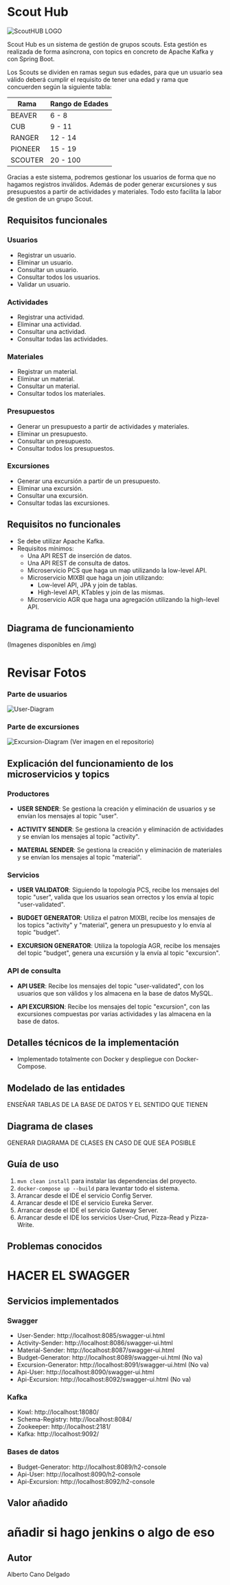 # Scout Hub

![ScoutHUB LOGO](img/scout-hub.png)

Scout Hub es un sistema de gestión de grupos scouts. Esta gestión es realizada
de forma asíncrona, con topics en concreto de Apache Kafka y con Spring Boot.

Los Scouts se dividen en ramas segun sus edades, para que un usuario sea
válido deberá cumplir el requisito de tener una edad y rama que concuerden
según la siguiente tabla:

| Rama    | Rango de Edades |
|---------|-----------------|
| BEAVER  | 6 - 8           |
| CUB     | 9 - 11          |
| RANGER  | 12 - 14         |
| PIONEER | 15 - 19         |
| SCOUTER | 20 - 100        |

Gracias a este sistema, podremos gestionar los usuarios de forma que no
hagamos registros inválidos. Además de poder generar excursiones y sus
presupuestos a partir de actividades y materiales. Todo esto facilita la labor
de gestion de un grupo Scout.

## Requisitos funcionales

### Usuarios

- Registrar un usuario.
- Eliminar un usuario.
- Consultar un usuario.
- Consultar todos los usuarios.
- Validar un usuario.

### Actividades

- Registrar una actividad.
- Eliminar una actividad.
- Consultar una actividad.
- Consultar todas las actividades.

### Materiales

- Registrar un material.
- Eliminar un material.
- Consultar un material.
- Consultar todos los materiales.

### Presupuestos

- Generar un presupuesto a partir de actividades y materiales.
- Eliminar un presupuesto.
- Consultar un presupuesto.
- Consultar todos los presupuestos.

### Excursiones

- Generar una excursión a partir de un presupuesto.
- Eliminar una excursión.
- Consultar una excursión.
- Consultar todas las excursiones.

## Requisitos no funcionales

- Se debe utilizar Apache Kafka.
- Requisitos mínimos:
    - Una API REST de inserción de datos.
    - Una API REST de consulta de datos.
    - Microservicio PCS que haga un map utilizando la low-level API.
    - Microservicio MIXBI que haga un join utilizando:
        - Low-level API, JPA y join de tablas.
        - High-level API, KTables y join de las mismas.
    - Microservicio AGR que haga una agregación utilizando la high-level API.

## Diagrama de funcionamiento

(Imagenes disponibles en /img)

# Revisar Fotos

### Parte de usuarios

![User-Diagram](img/user-diagram.png)

### Parte de excursiones

![Excursion-Diagram](img/excursion-diagram.png)
(Ver imagen en el repositorio)

## Explicación del funcionamiento de los microservicios y topics

### Productores

- **USER SENDER**: Se gestiona la creación y eliminación de usuarios y se
  envían los mensajes al topic "user".

- **ACTIVITY SENDER**: Se gestiona la creación y eliminación de actividades
  y se envían los mensajes al topic "activity".

- **MATERIAL SENDER**: Se gestiona la creación y eliminación de materiales
  y se envían los mensajes al topic "material".

### Servicios

- **USER VALIDATOR**: Siguiendo la topología PCS, recibe los mensajes del
  topic "user", valida que los usuarios sean orrectos y los envía al topic "user-validated".

- **BUDGET GENERATOR**: Utiliza el patron MIXBI, recibe los mensajes de los topics "activity" y "material", genera un
  presupuesto y lo envía al topic "budget".

- **EXCURSION GENERATOR**: Utiliza la topología AGR, recibe los mensajes del topic "budget", genera una excursión y la
  envía al topic "excursion".

### API de consulta

- **API USER**: Recibe los mensajes del topic "user-validated", con los usuarios
  que son válidos y los almacena en la base de datos MySQL.

- **API EXCURSION**: Recibe los mensajes del topic "excursion", con las
  excursiones compuestas por varias actividades y las almacena en la base de datos.

## Detalles técnicos de la implementación

- Implementado totalmente con Docker y despliegue con Docker-Compose.

## Modelado de las entidades

ENSEÑAR TABLAS DE LA BASE DE DATOS Y EL SENTIDO QUE TIENEN

## Diagrama de clases

GENERAR DIAGRAMA DE CLASES EN CASO DE QUE SEA POSIBLE

## Guía de uso

1. ``mvn clean install`` para instalar las dependencias del proyecto.
2. ``docker-compose up --build`` para levantar todo el sistema.
3. Arrancar desde el IDE el servicio Config Server.
4. Arrancar desde el IDE el servicio Eureka Server.
5. Arrancar desde el IDE el servicio Gateway Server.
6. Arrancar desde el IDE los servicios User-Crud, Pizza-Read y Pizza-Write.

## Problemas conocidos

# HACER EL SWAGGER

## Servicios implementados

### Swagger

- User-Sender: http://localhost:8085/swagger-ui.html
- Activity-Sender: http://localhost:8086/swagger-ui.html
- Material-Sender: http://localhost:8087/swagger-ui.html
- Budget-Generator: http://localhost:8089/swagger-ui.html (No va)
- Excursion-Generator: http://localhost:8091/swagger-ui.html (No va)
- Api-User: http://localhost:8090/swagger-ui.html
- Api-Excursion: http://localhost:8092/swagger-ui.html (No va)

### Kafka

- Kowl: http://localhost:18080/
- Schema-Registry: http://localhost:8084/
- Zookeeper: http://localhost:2181/
- Kafka: http://localhost:9092/

### Bases de datos

- Budget-Generator: http://localhost:8089/h2-console
- Api-User: http://localhost:8090/h2-console
- Api-Excursion: http://localhost:8092/h2-console

## Valor añadido

# añadir si hago jenkins o algo de eso

## Autor

Alberto Cano Delgado

